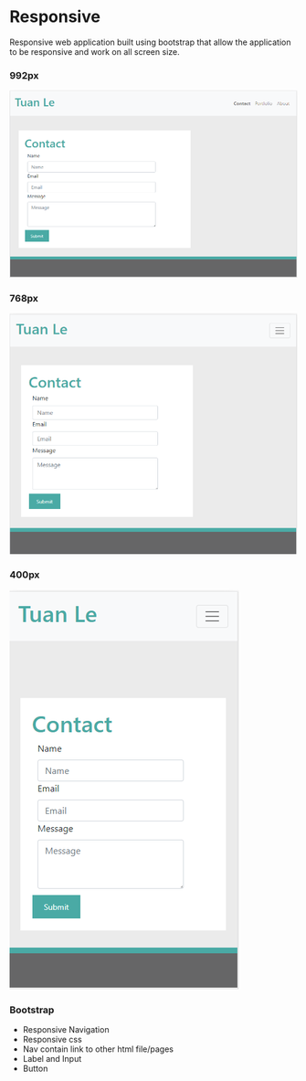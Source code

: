 # Responsive

Responsive web application built using bootstrap that allow the application to be responsive and work on all screen size.

### 992px

![992px screen-size](./Assets/Images/992.PNG)

### 768px

![768px screen-size](./Assets/Images/768.PNG)

### 400px

![400px screen-size](./Assets/Images/400.PNG)

### Bootstrap

- Responsive Navigation
- Responsive css
- Nav contain link to other html file/pages
- Label and Input
- Button
